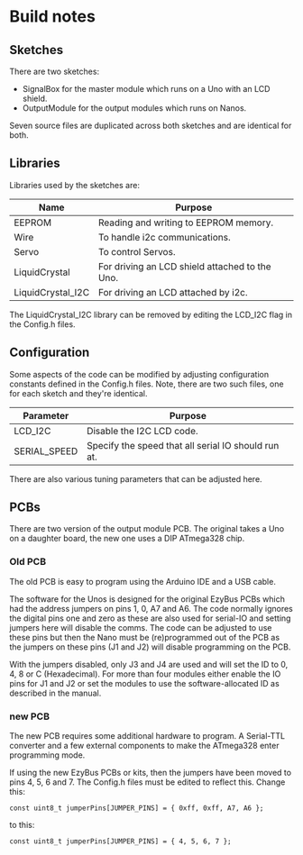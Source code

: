 # Build notes

## Sketches

There are two sketches:
* SignalBox for the master module which runs on a Uno with an LCD shield.
* OutputModule for the output modules which runs on Nanos.

Seven source files are duplicated across both sketches and are identical for both.

## Libraries

Libraries used by the sketches are:

Name              | Purpose 
----------------- | -------
EEPROM            | Reading and writing to EEPROM memory.
Wire              | To handle i2c communications. 
Servo             | To control Servos. 
LiquidCrystal     | For driving an LCD shield attached to the Uno.
LiquidCrystal_I2C | For driving an LCD attached by i2c.

The LiquidCrystal_I2C library can be removed by editing the LCD_I2C flag in the Config.h files.

## Configuration

Some aspects of the code can be modified by adjusting configuration constants defined in the Config.h files.
Note, there are two such files, one for each sketch and they're identical.

Parameter    | Purpose
------------ | -------
LCD_I2C      | Disable the I2C LCD code.
SERIAL_SPEED | Specify the speed that all serial IO should run at.

There are also various tuning parameters that can be adjusted here.

## PCBs

There are two version of the output module PCB. The original takes a Uno on a daughter board, the new one uses a DIP ATmega328 chip.

### Old PCB

The old PCB is easy to program using the Arduino IDE and a USB cable. 

The software for the Unos is designed for the original EzyBus PCBs which had the address jumpers on pins 1, 0, A7 and A6. The code normally ignores the digital pins one and zero as these are also used for serial-IO and setting jumpers here will disable the comms. The code can be adjusted to use these pins but then the Nano must be (re)programmed out of the PCB as the jumpers on these pins (J1 and J2) will disable programming on the PCB.

With the jumpers disabled, only J3 and J4 are used and will set the ID to 0, 4, 8 or C (Hexadecimal). For more than four modules either enable the IO pins for J1 and J2 or set the modules to use the software-allocated ID as described in the manual.

### new PCB

The new PCB  requires some additional hardware to program. A Serial-TTL converter and a few external components to make the ATmega328 enter programming mode.

If using the new EzyBus PCBs or kits, then the jumpers have been moved to pins 4, 5, 6 and 7. The Config.h files must be edited to reflect this.
Change this:

    const uint8_t jumperPins[JUMPER_PINS] = { 0xff, 0xff, A7, A6 };
    
to this:

    const uint8_t jumperPins[JUMPER_PINS] = { 4, 5, 6, 7 };


 
